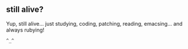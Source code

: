 ## still alive?

Yup, still alive... just studying, coding, patching, reading, emacsing... and always rubying!

`^_^`